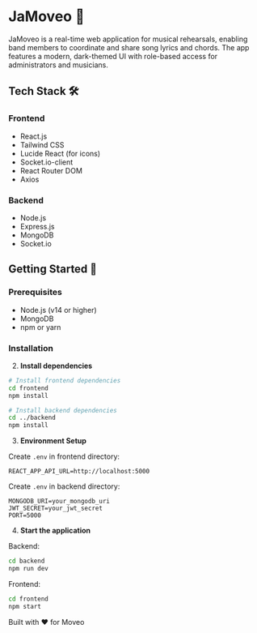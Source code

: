 # JaMoveo 🎵

JaMoveo is a real-time web application for musical rehearsals, enabling band members to coordinate and share song lyrics and chords. The app features a modern, dark-themed UI with role-based access for administrators and musicians.

## Tech Stack 🛠️

### Frontend
- React.js
- Tailwind CSS
- Lucide React (for icons)
- Socket.io-client
- React Router DOM
- Axios

### Backend
- Node.js
- Express.js
- MongoDB
- Socket.io

## Getting Started 🚀

### Prerequisites
- Node.js (v14 or higher)
- MongoDB
- npm or yarn

### Installation

2. **Install dependencies**
```bash
# Install frontend dependencies
cd frontend
npm install

# Install backend dependencies
cd ../backend
npm install
```

3. **Environment Setup**

Create `.env` in frontend directory:
```env
REACT_APP_API_URL=http://localhost:5000
```

Create `.env` in backend directory:
```env
MONGODB_URI=your_mongodb_uri
JWT_SECRET=your_jwt_secret
PORT=5000
```

4. **Start the application**

Backend:
```bash
cd backend
npm run dev
```

Frontend:
```bash
cd frontend
npm start
```

Built with ❤️ for Moveo
